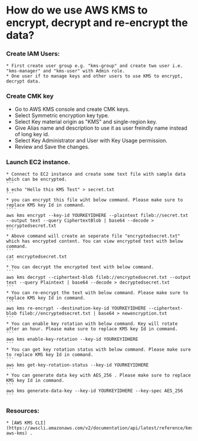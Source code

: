 # How do we use AWS KMS to encrypt, decrypt and re-encrypt the data?
  ### Create IAM Users:
    * First create user group e.g. "kms-group" and create two user i.e. "kms-manager" and "kms-user" with Admin role. 
    * One user if to manage keys and other users to use KMS to encrypt, decrypt data.
  ### Create CMK key
  * Go to AWS KMS console and create CMK keys. 
  * Select Symmetric encryption key type.
  * Select Key material origin as "KMS" and single-region key.
  * Give Alias name and description to use it as user freindly name instead of long key id.
  * Select Key Administrator and User with Key Usage permission.
  * Review and Save the changes.
  ### Launch EC2 instance.
    * Connect to EC2 instance and create some text file with sample data which can be encrypted.
    ```
    $ echo "Hello this KMS Test" > secret.txt
    ```
    * you can encrypt this file wiht below command. Please make sure to replace KMS key Id in command. 
    ````
    aws kms encrypt --key-id YOURKEYIDHERE --plaintext fileb://secret.txt --output text --query CiphertextBlob | base64 --decode > encryptedsecret.txt
    ```
    * Above command will create an seperate file "encryptedsecret.txt" which has encrypted content. You can view encrypted test with below command. 
    ```
    cat encryptedsecret.txt
    ```
    * You can decrypt the encrypted text with below command.
    ```
    aws kms decrypt --ciphertext-blob fileb://encryptedsecret.txt --output text --query Plaintext | base64 --decode > decryptedsecret.txt
    ```
    * You can re-encrypt the text with below command. Please make sure to replace KMS key Id in command. 
    ```
    aws kms re-encrypt --destination-key-id YOURKEYIDHERE --ciphertext-blob fileb://encryptedsecret.txt | base64 > newencryption.txt 
    ```
    * You can enable key rotation with below command. Key will rotate after an hour. Please make sure to replace KMS key Id in command. 
    ```
    aws kms enable-key-rotation --key-id YOURKEYIDHERE
    ```
    * You can get key rotation status with below command. Please make sure to replace KMS key Id in command.
    ```
    aws kms get-key-rotation-status --key-id YOURKEYIDHERE
    ```
    * You can generate data key with AES_256 . Please make sure to replace KMS key Id in command.
    ```
    aws kms generate-data-key --key-id YOURKEYIDHERE --key-spec AES_256
    ```
    
   ### Resources:
    * [AWS KMS CLI](https://awscli.amazonaws.com/v2/documentation/api/latest/reference/kms/index.html#cli-aws-kms) .
